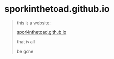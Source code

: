 # sporkinthetoad.github.io

>this is a website:
>
>[sporkinthetoad.github.io](sporkinthetoad.github.io)
>
>that is all
>
>be gone
